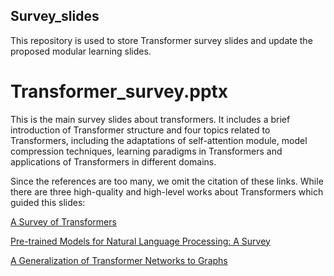 ## Survey_slides

This repository is used to store Transformer survey slides and update the proposed modular learning slides.

# Transformer_survey.pptx
This is the main survey slides about transformers. It includes a brief introduction of Transformer structure and four topics related to Transformers, including the adaptations of self-attention module, model compression techniques, learning paradigms in Transformers and applications of Transformers in different domains.

Since the references are too many, we omit the citation of these links. While there are three high-quality and high-level works about Transformers which guided this slides:

[A Survey of Transformers](https://arxiv.org/abs/2106.04554)

[Pre-trained Models for Natural Language Processing: A Survey](https://arxiv.org/abs/2003.08271)

[A Generalization of Transformer Networks to Graphs](https://arxiv.org/abs/2012.09699)

# 
